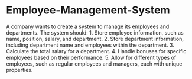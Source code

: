 # Employee-Management-System

A company wants to create a system to manage its employees and departments. The system should: 1. Store employee information, such as name, position, salary, and department. 2. Store department information, including department name and employees within the department. 3. Calculate the total salary for a department. 4. Handle bonuses for specific employees based on their performance. 5. Allow for different types of employees, such as regular employees and managers, each with unique properties.

